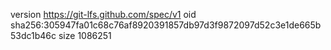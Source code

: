 version https://git-lfs.github.com/spec/v1
oid sha256:305947fa01c68c76af8920391857db97d3f9872097d52c3e1de665b53dc1b46c
size 1086251
